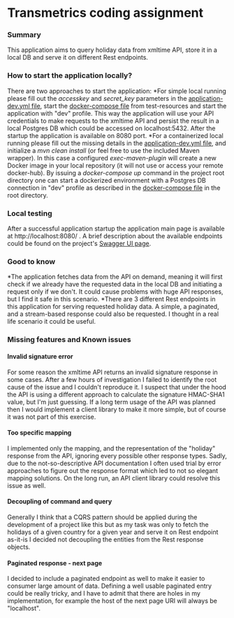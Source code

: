 # Transmetrics coding assignment

### Summary ###
This application aims to query holiday data from xmltime API, store it in a local DB and serve it on different Rest endpoints.

### How to start the application locally? ###
There are two approaches to start the application:
*For simple local running please fill out the _accesskey_ and _secret_key_ parameters in the [application-dev.yml file](src\main\resources\application-dev.yml),
 start the [docker-compose file](src\test\resources\docker\docker-compose.yml) from test-resources and start the application with "dev" profile. 
 This way the application will use your API credentials to make requests to the xmltime API and persist the result in a local Postgres DB which could be
 accessed on localhost:5432. After the startup the application is available on 8080 port.
*For a containerized local running please fill out the missing details in the [application-dev.yml file](src\main\resources\application-dev.yml),
 and initialize a _mvn clean install_ (or feel free to use the included Maven wrapper). In this case a configured _exec-maven-plugin_ will
 create a new Docker image in your local repository (it will not use or access your remote docker-hub). By issuing a _docker-compose up_ command
 in the project root directory one can start a dockerized environment with a Postgres DB connection in "dev" profile as described in the [docker-compose file](docker-compose.yml)
 in the root directory.

### Local testing ###
After a successful application startup the application main page is available at http://localhost:8080/ .
A brief description about the available endpoints could be found on the project's [Swagger UI page](http://localhost:8080/swagger-ui/).

### Good to know ###
*The application fetches data from the API on demand, meaning it will first check if we already have the requested data in the local DB and initiating a 
request only if we don't. It could cause problems with huge API responses, but I find it safe in this scenario.
*There are 3 different Rest endpoints in this application for serving requested holiday data. A simple, a paginated, and a stream-based response could also be requested.
I thought in a real life scenario it could be useful. 


### Missing features and Known issues ###
#### Invalid signature error ####
For some reason the  xmltime API returns an invalid signature response in some cases. After a few hours of investigation I failed to identify the root cause of the issue
and I couldn't reproduce it. I suspect that under the hood the API is using a different approach to calculate the signature HMAC-SHA1 value, but I'm just guessing.
If a long term usage of the API was planned then I would implement a client library to make it more simple, but of course it was not part of this exercise.

#### Too specific mapping ####
I implemented only the mapping, and the representation of the "holiday" response from the API, ignoring every possible other response types.
Sadly, due to the not-so-descriptive API documentation I often used trial by error approaches to figure out the response format which led to
not so elegant mapping solutions. On the long run, an API client library could resolve this issue as well.

#### Decoupling of command and query ####
Generally I think that a CQRS pattern should be applied during the development of a project like this but as my task was only to 
fetch the holidays of a given country for a given year and serve it on Rest endpoint as-it-is I decided not decoupling the 
entities from the Rest response objects. 

#### Paginated response - next page ####
I decided to include a paginated endpoint as well to make it easier to consumer large amount of data. Defining a well usable paginated 
entry could be really tricky, and I have to admit that there are holes in my implementation, for example the host of the next page URI
will always be "localhost". 
